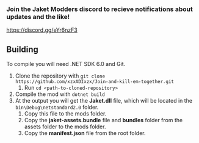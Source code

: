 ### Join the Jaket Modders discord to recieve notifications about updates and the like!
https://discord.gg/eYr6nzF3

## Building
To compile you will need .NET SDK 6.0 and Git.

1. Clone the repository with `git clone https://github.com/xzxADIxzx/Join-and-kill-em-together.git`
   1. Run `cd <path-to-cloned-repository>`
2. Compile the mod with `dotnet build`
3. At the output you will get the **Jaket.dll** file, which will be located in the `bin\Debug\netstandard2.0` folder.
   1. Copy this file to the mods folder.
   2. Copy the **jaket-assets.bundle** file and **bundles** folder from the assets folder to the mods folder.
   3. Copy the **manifest.json** file from the root folder.
